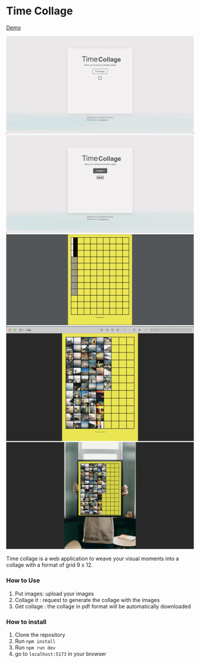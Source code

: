 # Time Collage

[Demo](https://timecollage.pages.dev/)


![Time Collage Preview](./public/1.jpg)
![Time Collage Preview](./public/2.jpg)
![Time Collage Preview](./public/3.jpg)
![Time Collage Preview](./public/4.jpg)
![Time Collage Preview](./public/5.jpg)

Time collage is a web application to weave your visual moments into a collage with a format of grid 9 x 12.

### How to Use

1. Put images: upload your images
2. Collage it : request to generate the collage with the images
3. Get collage : the collage in pdf format will be automatically downloaded

### How to install

1. Clone the repository
2. Run `npm install`
3. Run `npm run dev`
4. go to `localhost:5173` in your browser
